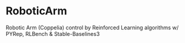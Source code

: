 # RoboticArm
Robotic Arm (Coppelia) control by Reinforced Learning algorithms w/ PYRep, RLBench &amp; Stable-Baselines3
